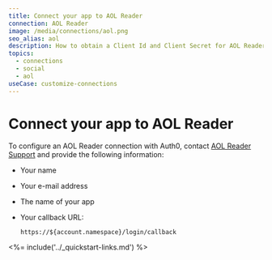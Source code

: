 ```yaml
---
title: Connect your app to AOL Reader
connection: AOL Reader
image: /media/connections/aol.png
seo_alias: aol
description: How to obtain a Client Id and Client Secret for AOL Reader.
topics:
  - connections
  - social
  - aol
useCase: customize-connections
---
```


# Connect your app to AOL Reader

To configure an AOL Reader connection with Auth0, contact [AOL Reader Support](http://help.reader.aol.com/knowledgebase) and provide the following information:

* Your name
* Your e-mail address
* The name of your app
* Your callback URL:

    `https://${account.namespace}/login/callback`

<%= include('../_quickstart-links.md') %>